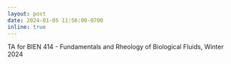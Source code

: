 ```yaml
---
layout: post
date: 2024-01-05 11:56:00-0700
inline: true
---
```

TA for BIEN 414 - Fundamentals and Rheology of Biological Fluids, Winter 2024

